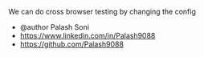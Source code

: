 We can do cross browser testing by changing the config
 
* @author Palash Soni
* https://www.linkedin.com/in/Palash9088
* https://github.com/Palash9088





